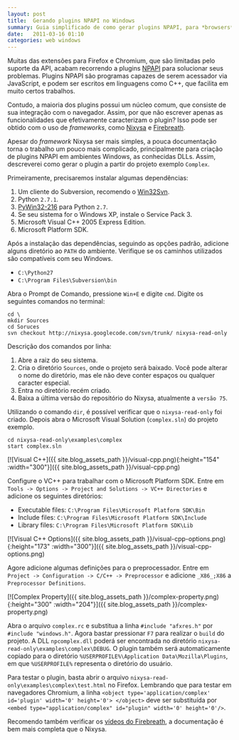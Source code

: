```yaml
---
layout: post
title:  Gerando plugins NPAPI no Windows
summary: Guia simplificado de como gerar plugins NPAPI, para *browsers* como Chrome e Firefox, no Windows.
date:   2011-03-16 01:10
categories: web windows
---
```


Muitas das extensões para Firefox e Chromium, que são limitadas pelo suporte da API, acabam recorrendo a plugins [NPAPI][npapi] para solucionar seus problemas. Plugins NPAPI são programas capazes de serem acessador via JavaScript, e podem ser escritos em linguagens como C++, que facilita em muito certos trabalhos.

Contudo, a maioria dos plugins possui um núcleo comum, que consiste de sua integração com o navegador. Assim, por que não escrever apenas as funcionalidades que efetivamente caracterizam o plugin? Isso pode ser obtido com o uso de *frameworks*, como [Nixysa][nixysa] e [Firebreath][firebreath].

Apesar do *framework* Nixysa ser mais simples, a pouca documentação torna o trabalho um pouco mais complicado, principalmente para criação de plugins NPAPI em ambientes Windows, as conhecidas DLLs. Assim, descreverei como gerar o plugin a partir do projeto exemplo `Complex`.

Primeiramente, precisaremos instalar algumas dependências:

1. Um cliente do Subversion, recomendo o [Win32Svn][win32-svn].
2. Python `2.7.1`.
3. [PyWin32-216][py-win32] para Python `2.7`.
4. Se seu sistema for o Windows XP, instale o Service Pack 3.
5. Microsoft Visual C++ 2005 Express Edition.
6. Microsoft Platform SDK.

Após a instalação das dependências, seguindo as opções padrão, adicione alguns diretório ao `PATH` do ambiente. Verifique se os caminhos utilizados são compatíveis com seu Windows.

* `C:\Python27`
* `C:\Program Files\Subversion\bin`

Abra o Prompt de Comando, pressione `Win+E` e digite `cmd`. Digite os seguintes comandos no terminal:

~~~
cd \
mkdir Sources
cd Soruces
svn checkout http://nixysa.googlecode.com/svn/trunk/ nixysa-read-only
~~~

Descrição dos comandos por linha:

1. Abre a raiz do seu sistema.
2. Cria o diretório `Sources`, onde o projeto será baixado. Você pode alterar o nome do diretório, mas ele não deve conter espaços ou qualquer caracter especial.
3. Entra no diretório recém criado.
4. Baixa a última versão do repositório do Nixysa, atualmente a `versão 75`.

Utilizando o comando `dir`, é possível verificar que o `nixysa-read-only` foi criado. Depois abra o Microsoft Visual Solution (`complex.sln`) do projeto exemplo.

~~~
cd nixysa-read-only\examples\complex
start complex.sln
~~~

[![Visual C++]({{ site.blog_assets_path }}/visual-cpp.png){:height="154" :width="300"}]({{ site.blog_assets_path }}/visual-cpp.png)

Configure o VC++ para trabalhar com o Microsoft Platform SDK. Entre em `Tools -> Options -> Project and Solutions -> VC++ Directories` e adicione os seguintes diretórios:

* Executable files: `C:\Program Files\Microsoft Platform SDK\Bin`
* Include files: `C:\Program Files\Microsoft Platform SDK\Include`
* Library files: `C:\Program Files\Microsoft Platform SDK\Lib`

[![Visual C++ Options]({{ site.blog_assets_path }}/visual-cpp-options.png){:height="173" :width="300"}]({{ site.blog_assets_path }}/visual-cpp-options.png)

Agore adicione algumas definições para o preprocessador. Entre em `Project -> Configuration -> C/C++ -> Preprocessor` e adicione `_X86_;X86` a `Preprocessor Definitions`.

[![Complex Property]({{ site.blog_assets_path }}/complex-property.png){:height="300" :width="204"}]({{ site.blog_assets_path }}/complex-property.png)

Abra o arquivo `complex.rc` e substitua a linha `#include "afxres.h"` por `#include "windows.h"`. Agora bastar pressionar `F7` para realizar o `build` do projeto. A DLL `npcomplex.dll` poderá ser encontrada no diretório `nixysa-read-only\examples\complex\DEBUG`. O plugin também será automaticamente copiado para o diretório `%USERPROFILE%\Application Data\Mozilla\Plugins`, em que `%USERPROFILE%` representa o diretório do usuário.

Para testar o plugin, basta abrir o arquivo `nixysa-read-only\examples\complex\test.html` no Firefox. Lembrando que para testar em navegadores Chromium, a linha `<object type='application/complex' id='plugin' width='0' height='0'> </object>` deve ser substituída por `<embed type="application/complex" id="plugin" width='0' height='0'/>`.

Recomendo também verificar os [vídeos do Firebreath][firebreath-videos], a documentação é bem mais completa que o Nixysa.

[npapi]:             http://en.wikipedia.org/wiki/NPAPI
[nixysa]:            http://nixysa.googlecode.com
[firebreath]:        http://firebreath.googlecode.com
[win32-svn]:         http://win32svn.sourceforge.net
[py-win32]:          http://sourceforge.net/projects/pywin32
[firebreath-videos]: http://www.firebreath.org/display/documentation/Video+Tutorials

